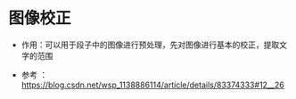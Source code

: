 # 图像校正

* 作用：可以用于段子中的图像进行预处理，先对图像进行基本的校正，提取文字的范围

* 参考 ： https://blog.csdn.net/wsp_1138886114/article/details/83374333#12__26
